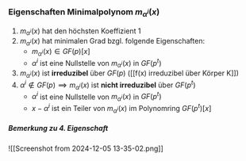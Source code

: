 ### Eigenschaften Minimalpolynom $m_{\alpha^{i}}(x)$
1) $m_{\alpha^{i}}(x)$ hat den höchsten Koeffizient 1 
2) $m_{\alpha^{i}}(x)$ hat minimalen Grad bzgl. folgende Eigenschaften:
	- $m_{\alpha^{i}}(x) \in GF(p)[x]$
	- $\alpha^{i}$ ist eine Nullstelle von $m_{\alpha^{i}}(x)$ in $GF(p^{t})$
3) $m_{\alpha^{i}}(x)$ ist **irreduzibel** über $GF(p)$ ([[f(x) irreduzibel über Körper K]])
4) $\alpha^{i}\not \in GF(p)\implies m_{\alpha^{i}}(x)$ ist **nicht irreduzibel** über $GF(p^{t})$
	- $\alpha^{i}$ ist eine Nullstelle von $m_{\alpha^{i}}(x)$ in $GF(p^{t})$
	- $x-\alpha^{i}$ ist ein Teiler von $m_{\alpha^{i}}(x)$ im Polynomring $GF(p^{t})[x]$
##### Bemerkung zu 4. Eigenschaft
![[Screenshot from 2024-12-05 13-35-02.png]]